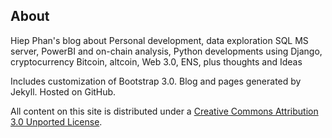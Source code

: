 ## About
Hiep Phan's blog about Personal development, data exploration SQL MS server, PowerBI and on-chain analysis, Python developments using Django, cryptocurrency Bitcoin, altcoin, Web 3.0, ENS,  plus thoughts and Ideas

 Includes customization of Bootstrap 3.0. Blog and pages generated by Jekyll. Hosted on GitHub.

All content on this site is distributed under a [Creative Commons Attribution 3.0 Unported License](http://creativecommons.org/licenses/by/3.0/deed.en_US).
